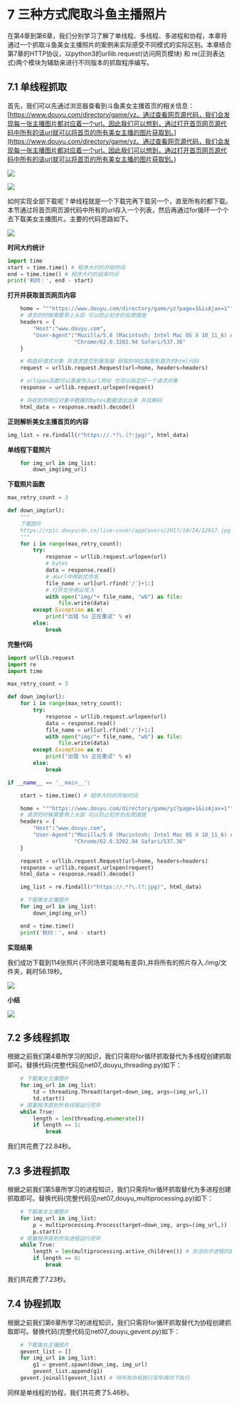 # 7 三种方式爬取斗鱼主播照片

在第4章到第6章，我们分别学习了解了单线程、多线程、多进程和协程，本章将通过一个抓取斗鱼美女主播照片的案例来实际感受不同模式的实际区别。本章结合第7章的HTTP协议，以python3的urllib.request\(访问网页模块\) 和 re\(正则表达式\)两个模块为辅助来进行不同版本的抓取程序编写。

## 7.1 单线程抓取

首先，我们可以先通过浏览器查看到斗鱼美女主播首页的相关信息：[https://www.douyu.com/directory/game/yz。通过查看网页源代码，我们会发现每一张主播图片都对应着一个url。因此我们可以想到，通过打开首页网页源代码中所有的该url就可以将首页的所有美女主播的图片获取到。](https://www.douyu.com/directory/game/yz。通过查看网页源代码，我们会发现每一张主播图片都对应着一个url。因此我们可以想到，通过打开首页网页源代码中所有的该url就可以将首页的所有美女主播的图片获取到。)

![](/assets/douyu_webpage1.png)

![](/assets/douyu_webpage2.png)

如何实现全部下载呢？单线程就是一个下载完再下载另一个，直至所有的都下载。本节通过将首页网页源代码中所有的url存入一个列表，然后再通过for循环一个个去下载美女主播图片。主要的代码思路如下。

![](/assets/douyu_single1.png)

**时间大约统计**

```py
import time
start = time.time() # 程序大约的开始时间
end = time.time() # 程序大约的结束时间
print('耗时：', end - start)
```

**打开并获取首页网页内容**

```py
    home = """https://www.douyu.com/directory/game/yz?page=1&isAjax=1"""  # 首页地址
    # 请求的时候需要带上头部 可以防止初步的反爬措施
    headers = {
        "Host":"www.douyu.com",
        "User-Agent":"Mozilla/5.0 (Macintosh; Intel Mac OS X 10_11_6) AppleWebKit/537.36 (KHTML, like Gecko) "
                     "Chrome/62.0.3202.94 Safari/537.36"
    }

    # 构造好请求对象 将请求提交到服务器 获取的响应就是到首页的html代码
    request = urllib.request.Request(url=home, headers=headers)

    # urlopen函数可以直接传入url网址 也可以指定好一个请求对象
    response = urllib.request.urlopen(request)

    # 将收到的响应对象中数据的bytes数据读出出来 并且解码
    html_data = response.read().decode()
```

**正则解析美女主播首页的内容**

```py
img_list = re.findall(r"https://.*?\.(?:jpg)", html_data)
```

**单线程下载照片**

```py
    for img_url in img_list:
        down_img(img_url)
```

**下载照片函数**

```py
max_retry_count = 3

def down_img(url):
    """
    下载图片
    https://rpic.douyucdn.cn/live-cover/appCovers/2017/10/24/12017.jpg
    """
    for i in range(max_retry_count):
        try:
            response = urllib.request.urlopen(url)
            # bytes
            data = response.read()
            # 从url中得到文件名
            file_name = url[url.rfind('/')+1:]
            # 打开文件用以写入
            with open("img/"+ file_name, "wb") as file:
                file.write(data)
        except Exception as e:
            print("出错 %s 正在重试" % e)
        else:
            break
```

**完整代码**

```py
import urllib.request
import re
import time

max_retry_count = 3

def down_img(url):
    for i in range(max_retry_count):
        try:
            response = urllib.request.urlopen(url)
            data = response.read()
            file_name = url[url.rfind('/')+1:]
            with open("img/"+ file_name, "wb") as file:
                file.write(data)
        except Exception as e:
            print("出错 %s 正在重试" % e)
        else:
            break

if __name__ == '__main__':

    start = time.time() # 程序大约的开始时间

    home = """https://www.douyu.com/directory/game/yz?page=1&isAjax=1"""  # 首页地址
    # 请求的时候需要带上头部 可以防止初步的反爬措施
    headers = {
        "Host":"www.douyu.com",
        "User-Agent":"Mozilla/5.0 (Macintosh; Intel Mac OS X 10_11_6) AppleWebKit/537.36 (KHTML, like Gecko) "
                     "Chrome/62.0.3202.94 Safari/537.36"
    }

    request = urllib.request.Request(url=home, headers=headers)
    response = urllib.request.urlopen(request)
    html_data = response.read().decode()

    img_list = re.findall(r"https://.*?\.(?:jpg)", html_data)

    # 下载美女主播图片
    for img_url in img_list:
        down_img(img_url)

    end = time.time() 
    print('耗时：', end - start)
```

**实现结果**

我们成功下载到114张照片\(不同场景可能略有差异\),并将所有的照片存入./img/文件夹，耗时56.19秒。

![](/assets/douyu_sing4.png)

**小结**

![](/assets/douyu_single33.png)

## 7.2 多线程抓取

根据之前我们第4章所学习的知识，我们只需将for循环抓取替代为多线程创建抓取即可。替换代码\(完整代码见net07\_douyu\_threading.py\)如下：

```py
    # 下载美女主播图片
    for img_url in img_list:
        td = threading.Thread(target=down_img, args=(img_url,))
        td.start()
    # 阻塞程序直到所有线程运行完毕
    while True:
        length = len(threading.enumerate())
        if length == 1:
            break
```

我们共花费了22.84秒。

## 7.3 多进程抓取

根据之前我们第5章所学习的进程知识，我们只需将for循环抓取替代为多进程创建抓取即可。替换代码\(完整代码见net07\_douyu\_multiprocessing.py\)如下：

```py
    # 下载美女主播图片
    for img_url in img_list:
        p = multiprocessing.Process(target=down_img, args=(img_url,))
        p.start()
    # 阻塞程序直到所有进程运行完毕
    while True:
        length = len(multiprocessing.active_children()) # 存活的子进程的数量
        if length == 0:
            break
```

我们共花费了7.23秒。

## 7.4 协程抓取

根据之前我们第6章所学习的进程知识，我们只需将for循环抓取替代为协程创建抓取即可。替换代码\(完整代码见net07\_douyu\_gevent.py\)如下：

```py
    # 下载美女主播图片
    gevent_list = []
    for img_url in img_list:
        g1 = gevent.spawn(down_img, img_url)
        gevent_list.append(g1)
    gevent.joinall(gevent_list) # 待所有协程执行完毕再向下执行
```

同样是单线程的协程，我们共花费了5.46秒。

